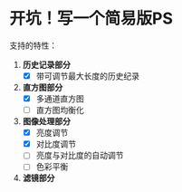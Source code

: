 # 开坑！写一个简易版PS
支持的特性：

1. **历史记录部分**
    - [x] 带可调节最大长度的历史纪录
    
2. **直方图部分**
    - [x] 多通道直方图
    - [ ] 直方图均衡化
    
3. **图像处理部分**
    - [x] 亮度调节
    - [x] 对比度调节
    - [ ] 亮度与对比度的自动调节
    - [ ] 色彩平衡

4. **滤镜部分**
